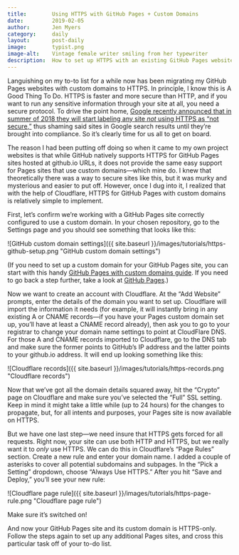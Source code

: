 ```yaml
---
title:        Using HTTPS with GitHub Pages + Custom Domains
date:         2019-02-05
author:       Jen Myers
category:     daily
layout:       post-daily
image:        typist.png
image-alt:    Vintage female writer smiling from her typewriter
description:  How to set up HTTPS with an existing GitHub Pages website using a custom domain
---
```


Languishing on my to-to list for a while now has been migrating my GitHub Pages websites with custom domains to HTTPS. In principle, I know this is A Good Thing To Do. HTTPS is faster and more secure than HTTP, and if you want to run any sensitive information through your site at all, you need a secure protocol. To drive the point home, [Google recently announced that in summer of 2018 they will start labeling any site _not_ using HTTPS as “not secure,”](https://gizmodo.com/google-will-soon-start-shaming-all-sites-that-don-t-use-1822842705) thus shaming said sites in Google search results until they’re brought into compliance. So it’s clearly time for us all to get on board.


The reason I had been putting off doing so when it came to my own project websites is that while GitHub natively supports HTTPS for GitHub Pages sites hosted at github.io URLs, it does not provide the same easy support for Pages sites that use custom domains—which mine do. I knew that theoretically there was a way to secure sites like this, but it was murky and mysterious and easier to put off. However, once I dug into it, I realized that with the help of Cloudflare, HTTPS for GitHub Pages with custom domains is relatively simple to implement.

First, let’s confirm we’re working with a GitHub Pages site correctly configured to use a custom domain. In your chosen repository, go to the Settings page and you should see something that looks like this:

![GitHub custom domain settings]({{ site.baseurl }}/images/tutorials/https-github-setup.png "GitHub custom domain settings")

(If you need to set up a custom domain for your GitHub Pages site, you can start with this handy [GitHub Pages with custom domains guide](https://help.github.com/articles/quick-start-setting-up-a-custom-domain/). If you need to go back a step further, take a look at [GitHub Pages](https://pages.github.com/).)

Now we want to create an account with Cloudflare. At the “Add Website” prompts, enter the details of the domain you want to set up. Cloudflare will import the information it needs (for example, it will instantly bring in any existing A or CNAME records—if you have your Pages custom domain set up, you’ll have at least a CNAME record already), then ask you to go to your registrar to change your domain name settings to point at CloudFlare DNS. For those A and CNAME records imported to Cloudflare, go to the DNS tab and make sure the former points to GitHub’s IP address and the latter points to your github.io address. It will end up looking something like this:

![Cloudflare records]({{ site.baseurl }}/images/tutorials/https-records.png "Cloudflare records")

Now that we’ve got all the domain details squared away, hit the “Crypto” page on Cloudflare and make sure you’ve selected the “Full” SSL setting. Keep in mind it might take a little while (up to 24 hours) for the changes to propagate, but, for all intents and purposes, your Pages site is now available on HTTPS.

But we have one last step—we need insure that HTTPS gets forced for all requests. Right now, your site can use both HTTP and HTTPS, but we really want it to _only_ use HTTPS. We can do this in Cloudflare’s “Page Rules” section. Create a new rule and enter your domain name. I added a couple of asterisks to cover all potential subdomains and subpages. In the “Pick a Setting” dropdown, choose “Always Use HTTPS.” After you hit “Save and Deploy,” you’ll see your new rule:

![Cloudflare page rule]({{ site.baseurl }}/images/tutorials/https-page-rule.png "Cloudflare page rule")

Make sure it’s switched on!

And now your GitHub Pages site and its custom domain is HTTPS-only. Follow the steps again to set up any additional Pages sites, and cross this particular task off of your to-do list.
